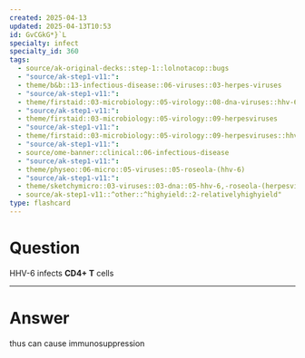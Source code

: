 ```yaml
---
created: 2025-04-13
updated: 2025-04-13T10:53
id: GvCGkG*}`L
specialty: infect
specialty_id: 360
tags:
  - source/ak-original-decks::step-1::lolnotacop::bugs
  - "source/ak-step1-v11:": 
  - theme/b&b::13-infectious-disease::06-viruses::03-herpes-viruses
  - "source/ak-step1-v11:": 
  - theme/firstaid::03-microbiology::05-virology::08-dna-viruses::hhv-6
  - "source/ak-step1-v11:": 
  - theme/firstaid::03-microbiology::05-virology::09-herpesviruses
  - "source/ak-step1-v11:": 
  - theme/firstaid::03-microbiology::05-virology::09-herpesviruses::hhv-6
  - "source/ak-step1-v11:": 
  - source/ome-banner::clinical::06-infectious-disease
  - "source/ak-step1-v11:": 
  - theme/physeo::06-micro::05-viruses::05-roseola-(hhv-6)
  - "source/ak-step1-v11:": 
  - theme/sketchymicro::03-viruses::03-dna::05-hhv-6,-roseola-(herpesviridae)
  - source/ak-step1-v11::^other::^highyield::2-relativelyhighyield"
type: flashcard
---
```


# Question
HHV-6 infects **CD4+ T** cells

---

# Answer
thus can cause immunosuppression